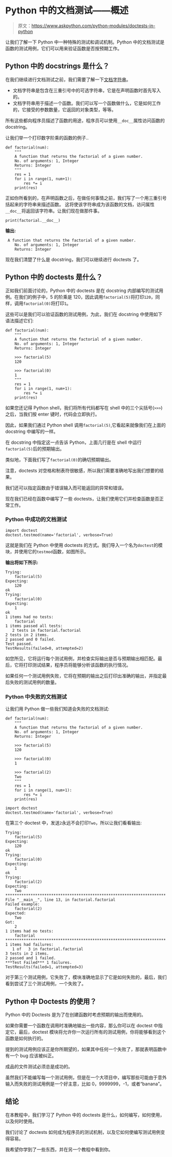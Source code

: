 # Python 中的文档测试——概述

> 原文：<https://www.askpython.com/python-modules/doctests-in-python>

让我们了解一下 Python 中一种特殊的测试和调试机制。Python 中的文档测试是函数的测试用例，它们可以用来验证函数是否按预期工作。

## Python 中的 docstrings 是什么？

在我们继续进行文档测试之前，我们需要了解一下[文档字符串](https://www.askpython.com/python/python-docstring)。

*   文档字符串是包含在三重引号中的可选字符串，它是在声明函数时首先写入的。
*   文档字符串用于描述一个函数。我们可以写一个函数做什么，它是如何工作的，它接受的参数数量，它返回的对象类型，等等。

所有这些都向程序员描述了函数的用途，程序员可以使用`__doc__`属性访问函数的 docstring。

让我们举一个打印数字阶乘的函数的例子..

```
def factorial(num):
    """
    A function that returns the factorial of a given number.
    No. of arguments: 1, Integer
    Returns: Integer
    """
    res = 1
    for i in range(1, num+1):
        res *= i
    print(res)

```

正如你所看到的，在声明函数之后，在做任何事情之前，我们写了一个用三重引号括起来的字符串来描述函数。
这将使该字符串成为该函数的文档，访问属性`__doc__`将返回该字符串。让我们现在做那件事。

```
print(factorial.__doc__)

```

**输出:**

```
 A function that returns the factorial of a given number.
    No. of arguments: 1, Integer
    Returns: Integer 
```

现在我们清楚了什么是 docstring，我们可以继续进行 doctests 了。

## Python 中的 doctests 是什么？

正如我们前面讨论的，Python 中的 doctests 是在 docstring 内部编写的测试用例。在我们的例子中，5 的阶乘是 120，因此调用`factorial(5)`将打印`120`，同样，调用`factorial(0)`将打印`1`。

这些可以是我们可以验证函数的测试用例，为此，我们在 docstring 中使用如下语法描述它们:

```
def factorial(num):
    """
    A function that returns the factorial of a given number.
    No. of arguments: 1, Integer
    Returns: Integer

    >>> factorial(5)
    120

    >>> factorial(0)
    1
    """
    res = 1
    for i in range(1, num+1):
        res *= i
    print(res)

```

如果您还记得 Python shell，我们将所有代码都写在 shell 中的三个尖括号(`>>>`)之后，当我们按 enter 键时，代码会立即执行。

因此，如果我们通过 Python shell 调用`factorial(5)`,它看起来就像我们在上面的 docstring 中编写的一样。

在 docstring 中指定这一点告诉 Python，上面几行是在 shell 中运行`factorial(5)`后的预期输出。

类似地，下面我们写了`factorial(0)`的确切预期输出。

注意，doctests 对空格和制表符很敏感，所以我们需要准确地写出我们想要的结果。

我们还可以指定函数由于错误输入而可能返回的异常和错误。

现在我们已经在函数中编写了一些 doctests，让我们使用它们并检查函数是否正常工作。

### Python 中成功的文档测试

```
import doctest
doctest.testmod(name='factorial', verbose=True)

```

这就是我们在 Python 中使用 doctests 的方式。我们导入一个名为`doctest`的模块，并使用它的`testmod`函数，如图所示。

**输出将如下所示:**

```
Trying:
    factorial(5)
Expecting:
    120
ok
Trying:
    factorial(0)
Expecting:
    1
ok
1 items had no tests:
    factorial
1 items passed all tests:
   2 tests in factorial.factorial
2 tests in 2 items.
2 passed and 0 failed.
Test passed.
TestResults(failed=0, attempted=2)

```

如您所见，它将运行每个测试用例，并检查实际输出是否与预期输出相匹配。最后，它将打印测试结果，程序员将能够分析该函数的执行情况。

如果任何一个测试用例失败，它将在预期的输出之后打印出准确的输出，并指定最后失败的测试用例的数量。

### Python 中失败的文档测试

让我们用 Python 做一些我们知道会失败的文档测试:

```
def factorial(num):
    """
    A function that returns the factorial of a given number.
    No. of arguments: 1, Integer
    Returns: Integer

    >>> factorial(5)
    120

    >>> factorial(0)
    1

    >>> factorial(2)
    Two
    """
    res = 1
    for i in range(1, num+1):
        res *= i
    print(res)

import doctest
doctest.testmod(name='factorial', verbose=True)

```

在第三个 doctest 中，发送`2`永远不会打印`Two`，所以让我们看看输出:

```
Trying:
    factorial(5)
Expecting:
    120
ok
Trying:
    factorial(0)
Expecting:
    1
ok
Trying:
    factorial(2)
Expecting:
    Two
**********************************************************************
File "__main__", line 13, in factorial.factorial
Failed example:
    factorial(2)
Expected:
    Two
Got:
    2
1 items had no tests:
    factorial
**********************************************************************
1 items had failures:
   1 of   3 in factorial.factorial
3 tests in 2 items.
2 passed and 1 failed.
***Test Failed*** 1 failures.
TestResults(failed=1, attempted=3)

```

对于第三个测试用例，它失败了，模块准确地显示了它是如何失败的，最后，我们看到尝试了三个测试用例，一个失败了。

## Python 中 Doctests 的使用？

Python 中的 Doctests 是为了在创建函数时考虑预期的输出而使用的。

如果你需要一个函数在调用时准确地输出一些内容，那么你可以在 doctest 中指定它，最后，doctest 模块将允许你一次运行所有的测试用例，你将能够看到这个函数是如何执行的。

提到的测试用例应该正是你所期望的，如果其中任何一个失败了，那就表明函数中有一个 bug 应该被纠正。

成品的文件测试必须总是成功的。

虽然我们不能编写每一个测试用例，但是在一个大项目中，编写那些可能由于意外输入而失败的测试用例是一个好主意，比如 0，9999999，-1，或者“banana”。

## 结论

在本教程中，我们学习了 Python 中的 doctests 是什么，如何编写，如何使用，以及何时使用。

我们讨论了 doctests 如何成为程序员的测试机制，以及它如何使编写测试用例变得容易。

我希望你学到了一些东西，并在另一个教程中看到你。